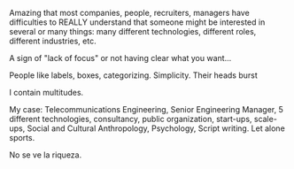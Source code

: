 Amazing that most companies, people, recruiters, managers have difficulties to REALLY understand that someone might be interested in several or many things: many different technologies, different roles, different industries, etc.

A sign of "lack of focus" or not having clear what you want...

People like labels, boxes, categorizing. Simplicity. Their heads burst

I contain multitudes.

My case: Telecommunications Engineering, Senior Engineering Manager, 5 different technologies, consultancy, public organization, start-ups, scale-ups, Social and Cultural Anthropology, Psychology, Script writing. Let alone sports.

No se ve la riqueza.